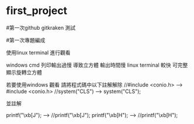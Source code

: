 # first_project

#第一次github gitkraken 測試

#第一次專題編成


使用linux terminal 進行觀看

windows cmd 列印輸出過慢  導致立方體 輸出時間慢
linux terminal 較快 可完整顯示旋轉立方體

若要使用windows 觀看 請將程式碼中以下註解解除
//#include <conio.h>   --> #include <conio.h>
//system("CLS")  --> system("CLS");

並註解

printf("\xb[J"); --> //printf("\xb[J");
printf("\xb[H"); --> //printf("\xb[H");

